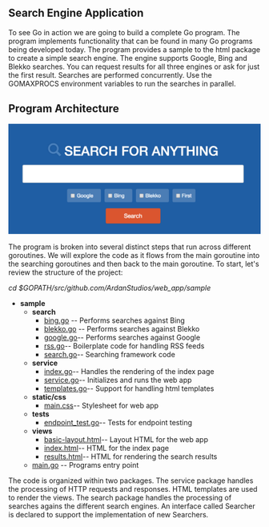 ## Search Engine Application

To see Go in action we are going to build a complete Go program. The program implements functionality that can be found in many Go programs being developed today. The program provides a sample to the html package to create a simple search engine. The engine supports Google, Bing and Blekko searches. You can request results for all three engines or ask for just the first result. Searches are performed concurrently. Use the GOMAXPROCS environment variables to run the searches in parallel.

## Program Architecture

![Image of App.](client_image.png)

The program is broken into several distinct steps that run across different goroutines. We will explore the code as it flows from the main goroutine into the searching goroutines and then back to the main goroutine. To start, let's review the structure of the project:

*cd $GOPATH/src/github.com/ArdanStudios/web_app/sample*

* **sample**
	* **search**
		* [bing.go](sample/search/bing.go) -- Performs searches against Bing
		* [blekko.go](sample/search/blekko.go) -- Performs searches against Blekko
		* [google.go](sample/search/google.go)-- Performs searches against Google
		* [rss.go](sample/search/rss.go)-- Boilerplate code for handling RSS feeds
		* [search.go](sample/search/search.go)-- Searching framework code
	* **service**
		* [index.go](sample/service/index.go)-- Handles the rendering of the index page
		* [service.go](sample/service/service.go)-- Initializes and runs the web app
		* [templates.go](sample/service/templates.go)-- Support for handling html templates
	* **static/css**
		* [main.css](sample/static/css/main.css)-- Stylesheet for web app
	* **tests**
		* [endpoint_test.go](sample/tests/endpoint_test.go)-- Tests for endpoint testing
	* **views**
		* [basic-layout.html](sample/views/basic-layout.html)-- Layout HTML for the web app
		* [index.html](sample/views/index.html)-- HTML for the index page
		* [results.html](sample/views/resuls.html)-- HTML for rendering the search results
	* [main.go](sample/main.go) -- Programs entry point

The code is organized within two packages. The service package handles the processing of HTTP requests and responses. HTML templates are used to render the views. The search package handles the processing of searches agains the different search engines. An interface called Searcher is declared to support the implementation of new Searchers.
